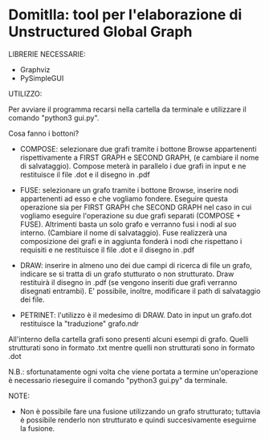 # Domitlla: tool per l'elaborazione di Unstructured Global Graph

LIBRERIE NECESSARIE:
  - Graphviz
  - PySimpleGUI
  
  
UTILIZZO:

  Per avviare il programma recarsi nella cartella da terminale e utilizzare il comando "python3 gui.py".
  
  Cosa fanno i bottoni?
  
  - COMPOSE: selezionare due grafi tramite i bottone Browse appartenenti rispettivamente a FIRST GRAPH e SECOND GRAPH,
  (e cambiare il nome di salvataggio). Compose meterà in parallelo i due grafi in input e ne restituisce il file .dot
  e il disegno in .pdf
  
  - FUSE: selezionare un grafo tramite i bottone Browse, inserire nodi appartenenti ad esso e che vogliamo fondere.
  Eseguire questa operazione sia per FIRST GRAPH che SECOND GRAPH nel caso in cui vogliamo eseguire l'operazione su 
  due grafi separati (COMPOSE + FUSE). Altrimenti basta un solo grafo e verranno fusi i nodi al suo interno. 
  (Cambiare il nome di salvataggio).
  Fuse realizzerà una composizione dei grafi e in aggiunta fonderà i nodi che rispettano i requisiti e ne restituisce 
  il file .dot e il disegno in .pdf
  
  - DRAW: inserire in almeno uno dei due campi di ricerca di file un grafo, indicare se si tratta di un grafo stutturato 
  o non strutturato. Draw restituirà il disegno in .pdf (se vengono inseriti due grafi verranno disegnati entrambi).
  E' possibile, inoltre, modificare il path di salvataggio dei file.
  
  - PETRINET: l'utilizzo è il medesimo di DRAW. Dato in input un grafo.dot restituisce la "traduzione" grafo.ndr
  
  All'interno della cartella grafi sono presenti alcuni esempi di grafo. Quelli strutturati sono in formato .txt mentre
  quelli non strutturati sono in formato .dot
  
  N.B.: sfortunatamente ogni volta che viene portata a termine un'operazione è necessario rieseguire il comando 
  "python3 gui.py" da terminale.


NOTE:

  - Non è possibile fare una fusione utilizzando un grafo strutturato; tuttavia è possibile renderlo non strutturato e quindi
    succesivamente eseguirne la fusione.

